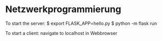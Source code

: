 # Netzwerkprogrammierung

To start the server: 
$ export FLASK_APP=hello.py
$ python -m flask run


To start a client:
navigate to localhost in Webbrowser
